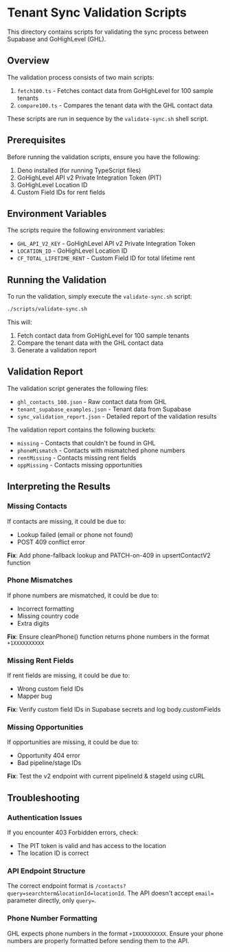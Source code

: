 # Tenant Sync Validation Scripts

This directory contains scripts for validating the sync process between Supabase and GoHighLevel (GHL).

## Overview

The validation process consists of two main scripts:

1. `fetch100.ts` - Fetches contact data from GoHighLevel for 100 sample tenants
2. `compare100.ts` - Compares the tenant data with the GHL contact data

These scripts are run in sequence by the `validate-sync.sh` shell script.

## Prerequisites

Before running the validation scripts, ensure you have the following:

1. Deno installed (for running TypeScript files)
2. GoHighLevel API v2 Private Integration Token (PIT)
3. GoHighLevel Location ID
4. Custom Field IDs for rent fields

## Environment Variables

The scripts require the following environment variables:

- `GHL_API_V2_KEY` - GoHighLevel API v2 Private Integration Token
- `LOCATION_ID` - GoHighLevel Location ID
- `CF_TOTAL_LIFETIME_RENT` - Custom Field ID for total lifetime rent

## Running the Validation

To run the validation, simply execute the `validate-sync.sh` script:

```bash
./scripts/validate-sync.sh
```

This will:
1. Fetch contact data from GoHighLevel for 100 sample tenants
2. Compare the tenant data with the GHL contact data
3. Generate a validation report

## Validation Report

The validation script generates the following files:

- `ghl_contacts_100.json` - Raw contact data from GHL
- `tenant_supabase_examples.json` - Tenant data from Supabase
- `sync_validation_report.json` - Detailed report of the validation results

The validation report contains the following buckets:

- `missing` - Contacts that couldn't be found in GHL
- `phoneMismatch` - Contacts with mismatched phone numbers
- `rentMissing` - Contacts missing rent fields
- `oppMissing` - Contacts missing opportunities

## Interpreting the Results

### Missing Contacts

If contacts are missing, it could be due to:
- Lookup failed (email or phone not found)
- POST 409 conflict error

**Fix**: Add phone-fallback lookup and PATCH-on-409 in upsertContactV2 function

### Phone Mismatches

If phone numbers are mismatched, it could be due to:
- Incorrect formatting
- Missing country code
- Extra digits

**Fix**: Ensure cleanPhone() function returns phone numbers in the format `+1XXXXXXXXXX`

### Missing Rent Fields

If rent fields are missing, it could be due to:
- Wrong custom field IDs
- Mapper bug

**Fix**: Verify custom field IDs in Supabase secrets and log body.customFields

### Missing Opportunities

If opportunities are missing, it could be due to:
- Opportunity 404 error
- Bad pipeline/stage IDs

**Fix**: Test the v2 endpoint with current pipelineId & stageId using cURL

## Troubleshooting

### Authentication Issues

If you encounter 403 Forbidden errors, check:
- The PIT token is valid and has access to the location
- The location ID is correct

### API Endpoint Structure

The correct endpoint format is `/contacts?query=searchterm&locationId=locationId`. The API doesn't accept `email=` parameter directly, only `query=`.

### Phone Number Formatting

GHL expects phone numbers in the format `+1XXXXXXXXXX`. Ensure your phone numbers are properly formatted before sending them to the API.